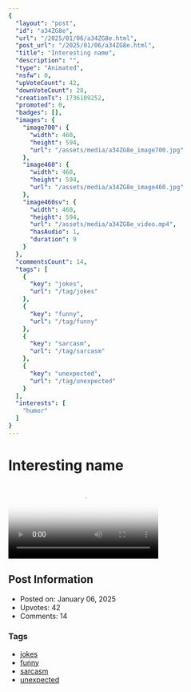 ```yaml
---
{
  "layout": "post",
  "id": "a34ZG8e",
  "url": "/2025/01/06/a34ZG8e.html",
  "post_url": "/2025/01/06/a34ZG8e.html",
  "title": "Interesting name",
  "description": "",
  "type": "Animated",
  "nsfw": 0,
  "upVoteCount": 42,
  "downVoteCount": 28,
  "creationTs": 1736109252,
  "promoted": 0,
  "badges": [],
  "images": {
    "image700": {
      "width": 460,
      "height": 594,
      "url": "/assets/media/a34ZG8e_image700.jpg"
    },
    "image460": {
      "width": 460,
      "height": 594,
      "url": "/assets/media/a34ZG8e_image460.jpg"
    },
    "image460sv": {
      "width": 460,
      "height": 594,
      "url": "/assets/media/a34ZG8e_video.mp4",
      "hasAudio": 1,
      "duration": 9
    }
  },
  "commentsCount": 14,
  "tags": [
    {
      "key": "jokes",
      "url": "/tag/jokes"
    },
    {
      "key": "funny",
      "url": "/tag/funny"
    },
    {
      "key": "sarcasm",
      "url": "/tag/sarcasm"
    },
    {
      "key": "unexpected",
      "url": "/tag/unexpected"
    }
  ],
  "interests": [
    "humor"
  ]
}
---
```


# Interesting name

<video controls playsinline loop poster="/assets/media/a34ZG8e_image460.jpg">
  <source src="/assets/media/a34ZG8e_video.mp4" type="video/mp4">
  Your browser does not support the video tag.
</video>

## Post Information

- Posted on: January 06, 2025
- Upvotes: 42
- Comments: 14

### Tags

- [jokes](/tag/jokes)
- [funny](/tag/funny)
- [sarcasm](/tag/sarcasm)
- [unexpected](/tag/unexpected)
